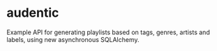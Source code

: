 # audentic
Example API for generating playlists based on tags, genres, artists and labels, using new asynchronous SQLAlchemy.
